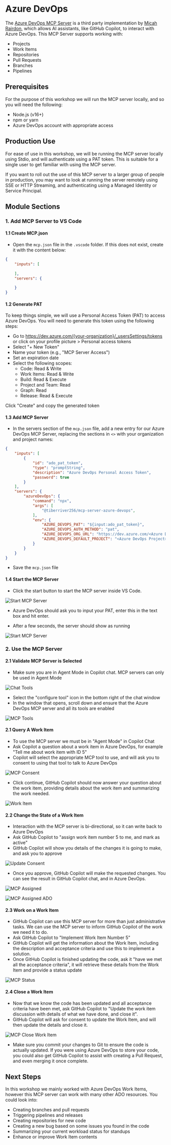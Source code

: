 # Azure DevOps

The [Azure DevOps MCP Server](https://github.com/Tiberriver256/mcp-server-azure-devops) is a third party implementation by [Micah Rairdon](https://github.com/Tiberriver256), which allows AI assistants, like GitHub Copilot, to interact with Azure DevOps. This MCP Server supports working with:

- Projects
- Work Items
- Repositories
- Pull Requests
- Branches
- Pipelines

## Prerequisites

For the purpose of this workshop we will run the MCP server locally, and so you will need the following:

- Node.js (v16+)
- npm or yarn
- Azure DevOps account with appropriate access

## Production Use

For ease of use in this workshop, we will be running the MCP server locally using Stdio, and will authenticate using a PAT token. This is suitable for a single user to get familiar with using the MCP server.

If you want to roll out the use of this MCP server to a larger group of people in production, you may want to look at running the server remotely using SSE or HTTP Streaming, and authenticating using a Managed Identity or Service Principal.

## Module Sections

### 1. Add MCP Server to VS Code

#### 1.1 Create MCP.json

- Open the `mcp.json` file in the `.vscode` folder. If this does not exist, create it with the content below:

```json
{
    "inputs": [
    
    ],
    "servers": {
        
    }
}
```

#### 1.2 Generate PAT

To keep things simple, we will use a Personal Access Token (PAT) to access Azure DevOps. You will need to generate this token using the following steps:

- Go to https://dev.azure.com/{your-organization}/_usersSettings/tokens or click on your profile picture > Personal access tokens
- Select "+ New Token"
- Name your token (e.g., "MCP Server Access")
- Set an expiration date
- Select the following scopes:
  - Code: Read & Write
  - Work Items: Read & Write
  - Build: Read & Execute
  - Project and Team: Read
  - Graph: Read
  - Release: Read & Execute

Click "Create" and copy the generated token

#### 1.3 Add MCP Server

- In the servers section of the `mcp.json` file, add a new entry for our Azure DevOps MCP Server, replacing the sections in `<>` with your organization and project names:

```json
{
    "inputs": [
        {
            "id": "ado_pat_token",
            "type": "promptString",
            "description": "Azure DevOps Personal Access Token",
            "password": true
        }
    ],
    "servers": {
        "azureDevOps": {
            "command": "npx",
            "args": [
                "@tiberriver256/mcp-server-azure-devops",
            ],
            "env": {
                "AZURE_DEVOPS_PAT": "${input:ado_pat_token}",
                "AZURE_DEVOPS_AUTH_METHOD": "pat",
                "AZURE_DEVOPS_ORG_URL": "https://dev.azure.com/<Azure DevOps Organization Name>",
                "AZURE_DEVOPS_DEFAULT_PROJECT": "<Azure DevOps Project>"
            }
        }
    }
}
```

- Save the `mcp.json` file

#### 1.4 Start the MCP Server

- Click the start button to start the MCP server inside VS Code.

![Start MCP Server](images/mcp-start.png)

- Azure DevOps should ask you to input your PAT, enter this in the text box and hit enter.

- After a few seconds, the server should show as running

![Start MCP Server](images/mcp-running.png)

### 2. Use the MCP Server

#### 2.1 Validate MCP Server is Selected

- Make sure you are in Agent Mode in Copilot chat. MCP servers can only be used in Agent Mode

![Chat Tools](images/chat-tools.png)

- Select the "configure tool" icon in the bottom right of the chat window
- In the window that opens, scroll down and ensure that the Azure DevOps MCP server and all its tools are enabled

![MCP Tools](images/mcp-tools.png)

#### 2.1 Query A Work Item

- To use the MCP server we must be in "Agent Mode" in Copilot Chat
- Ask Copilot a question about a work item in Azure DevOps, for example "Tell me about work item with ID 5"
- Copilot will select the appropriate MCP tool to use, and will ask you to consent to using that tool to talk to Azure DevOps

![MCP Consent](images/mcp-consent.png)

- Click continue, GitHub Copilot should now answer your question about the work item, providing details about the work item and summarizing the work needed.

![Work Item](images/mcp-workitem.png)

#### 2.2 Change the State of a Work Item

- Interaction with the MCP server is bi-directional, so it can write back to Azure DevOps
- Ask GitHub Copilot to "assign work item number 5 to me, and mark as active"
- GitHub Copilot will show you details of the changes it is going to make, and ask you to approve

![Update Consent](images/mcp-update-consent.png)

- Once you approve, GitHub Copilot will make the requested changes. You can see the result in GitHub Copilot chat, and in Azure DevOps.

![MCP Assigned](images/mcp-assigned.png)

![MCP Assigned ADO](images/mcp-assigned-ado.png)

#### 2.3 Work on a Work Item

- GitHub Copilot can use this MCP server for more than just administrative tasks. We can use the MCP server to inform GitHub Copilot of the work we need it to do.
- Ask GitHub Copilot to "Implement Work Item Number 5"
- GitHub Copilot will get the information about the Work Item, including the description and acceptance criteria and use this to implement a solution.
- Once GitHub Copilot is finished updating the code, ask it "have we met all the acceptance criteria", it will retrieve these details from the Work Item and provide a status update

![MCP Status](images/mcp-status.png)

#### 2.4 Close a Work Item

- Now that we know the code has been updated and all acceptance criteria have been met, ask GitHub Copilot to "Update the work item discussion with details of what we have done, and close it".
- GitHub Copilot will ask for consent to update the Work Item, and will then update the details and close it.

![MCP Close Work Item](images/mcp-close-work-item.png)

- Make sure you commit your changes to Git to ensure the code is actually updated. If you were using Azure DevOps to store your code, you could also get GitHub Copilot to assist with creating a Pull Request, and even merging it once complete.


## Next Steps

In this workshop we mainly worked with Azure DevOps Work Items, however this MCP server can work with many other ADO resources. You could look into:

- Creating branches and pull requests
- Triggering pipelines and releases
- Creating repositories for new code
- Creating a new bug based on some issues you found in the code
- Summarizing your current workload status for standups
- Enhance or improve Work Item contents
